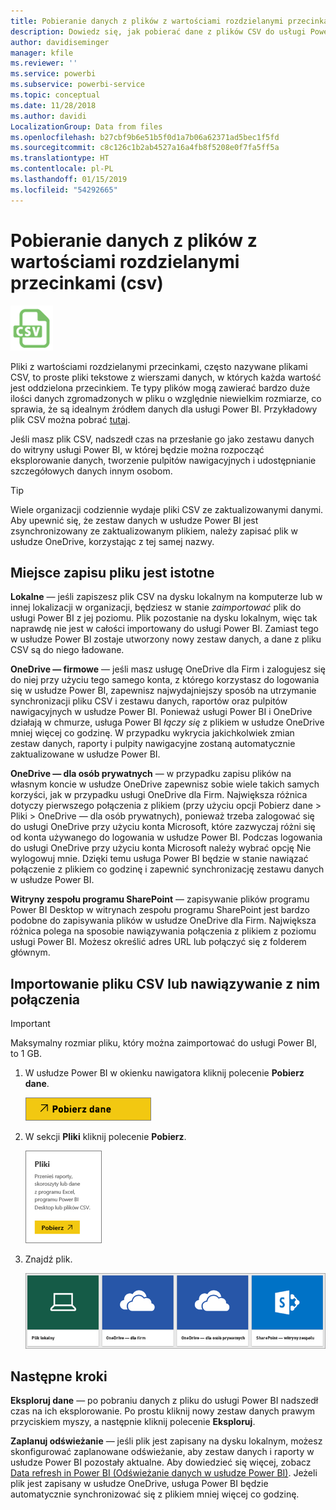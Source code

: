 ```yaml
---
title: Pobieranie danych z plików z wartościami rozdzielanymi przecinkami (csv)
description: Dowiedz się, jak pobierać dane z plików CSV do usługi Power BI
author: davidiseminger
manager: kfile
ms.reviewer: ''
ms.service: powerbi
ms.subservice: powerbi-service
ms.topic: conceptual
ms.date: 11/28/2018
ms.author: davidi
LocalizationGroup: Data from files
ms.openlocfilehash: b27cbf9b6e51b5f0d1a7b06a62371ad5bec1f5fd
ms.sourcegitcommit: c8c126c1b2ab4527a16a4fb8f5208e0f7fa5ff5a
ms.translationtype: HT
ms.contentlocale: pl-PL
ms.lasthandoff: 01/15/2019
ms.locfileid: "54292665"
---
```

# <a name="get-data-from-comma-separated-value-csv-files"></a>Pobieranie danych z plików z wartościami rozdzielanymi przecinkami (csv)
![](media/service-comma-separated-value-files/csv_icon.png)

Pliki z wartościami rozdzielanymi przecinkami, często nazywane plikami CSV, to proste pliki tekstowe z wierszami danych, w których każda wartość jest oddzielona przecinkiem. Te typy plików mogą zawierać bardzo duże ilości danych zgromadzonych w pliku o względnie niewielkim rozmiarze, co sprawia, że są idealnym źródłem danych dla usługi Power BI. Przykładowy plik CSV można pobrać [tutaj](http://go.microsoft.com/fwlink/?LinkID=619356).

Jeśli masz plik CSV, nadszedł czas na przesłanie go jako zestawu danych do witryny usługi Power BI, w której będzie można rozpocząć eksplorowanie danych, tworzenie pulpitów nawigacyjnych i udostępnianie szczegółowych danych innym osobom.

>[!TIP]
>Wiele organizacji codziennie wydaje pliki CSV ze zaktualizowanymi danymi. Aby upewnić się, że zestaw danych w usłudze Power BI jest zsynchronizowany ze zaktualizowanym plikiem, należy zapisać plik w usłudze OneDrive, korzystając z tej samej nazwy.

## <a name="where-your-file-is-saved-makes-a-difference"></a>Miejsce zapisu pliku jest istotne
**Lokalne** — jeśli zapiszesz plik CSV na dysku lokalnym na komputerze lub w innej lokalizacji w organizacji, będziesz w stanie *zaimportować* plik do usługi Power BI z jej poziomu. Plik pozostanie na dysku lokalnym, więc tak naprawdę nie jest w całości importowany do usługi Power BI. Zamiast tego w usłudze Power BI zostaje utworzony nowy zestaw danych, a dane z pliku CSV są do niego ładowane.

**OneDrive — firmowe** — jeśli masz usługę OneDrive dla Firm i zalogujesz się do niej przy użyciu tego samego konta, z którego korzystasz do logowania się w usłudze Power BI, zapewnisz najwydajniejszy sposób na utrzymanie synchronizacji pliku CSV i zestawu danych, raportów oraz pulpitów nawigacyjnych w usłudze Power BI. Ponieważ usługi Power BI i OneDrive działają w chmurze, usługa Power BI *łączy się* z plikiem w usłudze OneDrive mniej więcej co godzinę. W przypadku wykrycia jakichkolwiek zmian zestaw danych, raporty i pulpity nawigacyjne zostaną automatycznie zaktualizowane w usłudze Power BI.

**OneDrive — dla osób prywatnych** — w przypadku zapisu plików na własnym koncie w usłudze OneDrive zapewnisz sobie wiele takich samych korzyści, jak w przypadku usługi OneDrive dla Firm. Największa różnica dotyczy pierwszego połączenia z plikiem (przy użyciu opcji Pobierz dane > Pliki > OneDrive — dla osób prywatnych), ponieważ trzeba zalogować się do usługi OneDrive przy użyciu konta Microsoft, które zazwyczaj różni się od konta używanego do logowania w usłudze Power BI. Podczas logowania do usługi OneDrive przy użyciu konta Microsoft należy wybrać opcję Nie wylogowuj mnie. Dzięki temu usługa Power BI będzie w stanie nawiązać połączenie z plikiem co godzinę i zapewnić synchronizację zestawu danych w usłudze Power BI.

**Witryny zespołu programu SharePoint** — zapisywanie plików programu Power BI Desktop w witrynach zespołu programu SharePoint jest bardzo podobne do zapisywania plików w usłudze OneDrive dla Firm. Największa różnica polega na sposobie nawiązywania połączenia z plikiem z poziomu usługi Power BI. Możesz określić adres URL lub połączyć się z folderem głównym.

## <a name="import-or-connect-to-a-csv-file"></a>Importowanie pliku CSV lub nawiązywanie z nim połączenia
>[!IMPORTANT]
>Maksymalny rozmiar pliku, który można zaimportować do usługi Power BI, to 1 GB.

1. W usłudze Power BI w okienku nawigatora kliknij polecenie **Pobierz dane**.
   
   ![](media/service-comma-separated-value-files/csv_get_data_button.png)
2. W sekcji **Pliki** kliknij polecenie **Pobierz**.
   
   ![](media/service-comma-separated-value-files/csv_files_get.png)
3. Znajdź plik.
   
   ![](media/service-comma-separated-value-files/csv_find_your_file.png)

## <a name="next-steps"></a>Następne kroki
**Eksploruj dane** — po pobraniu danych z pliku do usługi Power BI nadszedł czas na ich eksplorowanie. Po prostu kliknij nowy zestaw danych prawym przyciskiem myszy, a następnie kliknij polecenie **Eksploruj**.

**Zaplanuj odświeżanie** — jeśli plik jest zapisany na dysku lokalnym, możesz skonfigurować zaplanowane odświeżanie, aby zestaw danych i raporty w usłudze Power BI pozostały aktualne. Aby dowiedzieć się więcej, zobacz [Data refresh in Power BI (Odświeżanie danych w usłudze Power BI)](refresh-data.md). Jeżeli plik jest zapisany w usłudze OneDrive, usługa Power BI będzie automatycznie synchronizować się z plikiem mniej więcej co godzinę.

